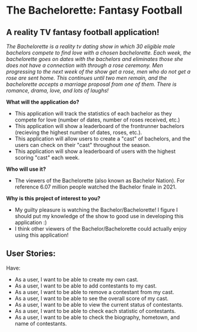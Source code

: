# The Bachelorette: Fantasy Football

## A reality TV fantasy football application!

*The Bachelorette is a reality tv dating show in which 30 eligible male bachelors compete to find love with a chosen 
bachelorette. Each week, the bachelorette goes on dates with the bachelors and eliminates those she does not have a 
connection with through a rose ceremony. Men progressing to the next week of the show get a rose, men who do not get a rose are sent home. This 
continues until two men remain, and the bachelorette accepts a marriage proposal from one of them. There is romance,
drama, love, and lots of laughs!*

**What will the application do?**
- This application will track the statistics of each bachelor as they compete for love (number of dates, 
number of roses received, etc.)
- This application will show a leaderboard of the frontrunner bachelors 
(recieving the highest number of dates, roses, etc.). 
- This application will allow users to create a "cast" of bachelors, and the users can check on their "cast" throughout 
the season.
- This application will show a leaderboard of users with the highest scoring "cast" each week.

**Who will use it?**
- The viewers of the Bachelorette (also known as Bachelor Nation). For reference 6.07 million people watched
the Bachelor finale in 2021.

**Why is this project of interest to you?**
- My guilty pleasure is watching the Bachelor/Bachelorette! I figure I should put my knowledge of the show to good use 
in developing this application :)
- I think other viewers of the Bachelor/Bachelorette could actually enjoy using this application!

## User Stories:

Have: 
- As a user, I want to be able to create my own cast.
- As a user, I want to be able to add contestants to my cast.
- As a user, I want to be able to remove a contestant from my cast.
- As a user, I want to be able to see the overall score of my cast.
- As a user, I want to be able to view the current status of contestants.
- As a user, I want to be able to check each statistic of contestants.
- As a user, I want to be able to check the biography, hometown, and name of contestants.
